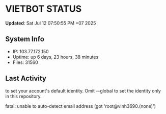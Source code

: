 # VIETBOT STATUS
**Updated**: Sat Jul 12 07:50:55 PM +07 2025

## System Info
- IP: 103.77.172.150
- Uptime: up 6 days, 23 hours, 38 minutes
- Files: 31560

## Last Activity

to set your account's default identity.
Omit --global to set the identity only in this repository.

fatal: unable to auto-detect email address (got 'root@vinh3690.(none)')
